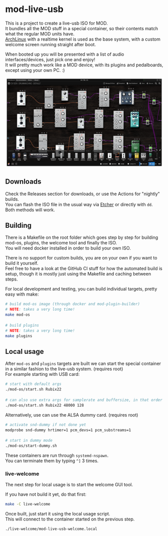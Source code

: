 # mod-live-usb

This is a project to create a live-usb ISO for MOD.  
It bundles all the MOD stuff in a special container, so their contents match what the regular MOD units have.  
[ArchLinux](https://archlinux.org/) with a realtime kernel is used as the base system,
with a custom welcome screen running straight after boot.

When booted up you will be presented with a list of audio interfaces/devices, just pick one and enjoy!  
It will pretty much work like a MOD device, with its plugins and pedalboards, except using your own PC. :)

![screenshot](Screenshot.png "Screenshot")

## Downloads

Check the Releases section for downloads, or use the Actions for "nightly" builds.  
You can flash the ISO file in the usual way via [Etcher](https://www.balena.io/etcher/) or directly with `dd`. Both methods will work.

## Building

There is a Makefile on the root folder which goes step by step for building mod-os, plugins, the welcome tool and finally the ISO.  
You will need docker installed in order to build your own ISO.

There is no support for custom builds, you are on your own if you want to build it yourself.  
Feel free to have a look at the GitHub CI stuff for how the automated build is setup,
though it is mostly just using the Makefile and caching between steps.

For local development and testing, you can build individual targets, pretty easy with make:

```sh
# build mod-os image (through docker and mod-plugin-builder)
# NOTE: takes a very long time!
make mod-os

# build plugins
# NOTE: takes a very long time!
make plugins
```

## Local usage

After `mod-os` and `plugins` targets are built we can start the special container in a similar fashion to the live-usb system. (requires root)  
For example starting with USB card:

```sh
# start with default args
./mod-os/start.sh Rubix22

# can also use extra args for samplerate and buffersize, in that order
./mod-os/start.sh Rubix22 48000 128
```

Alternatively, use can use the ALSA dummy card. (requires root)

```sh
# activate snd-dummy if not done yet
modprobe snd-dummy hrtimer=1 pcm_devs=1 pcm_substreams=1

# start in dummy mode
./mod-os/start-dummy.sh 
```

These containers are run through `systemd-nspawn`.  
You can terminate them by typing `^]` 3 times.

### live-welcome

The next step for local usage is to start the welcome GUI tool.

If you have not build it yet, do that first:

```sh
make -C live-welcome
```

Once built, just start it using the local usage script.  
This will connect to the container started on the previous step.

```sh
./live-welcome/mod-live-usb-welcome.local
```
